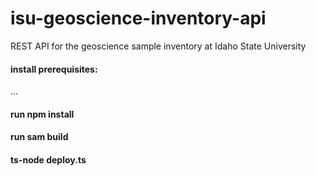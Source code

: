 # isu-geoscience-inventory-api

REST API for the geoscience sample inventory at Idaho State University

#### install prerequisites:

...

#### run npm install

#### run sam build

#### ts-node deploy.ts

